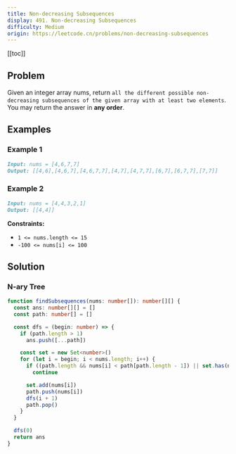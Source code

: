 ```yaml
---
title: Non-decreasing Subsequences
display: 491. Non-decreasing Subsequences
difficulty: Medium
origin: https://leetcode.cn/problems/non-decreasing-subsequences
---
```


[[toc]]

## Problem

Given an integer array nums, return `all the different possible non-decreasing subsequences of the given array with at least two elements`. You may return the answer in **any order**.

## Examples

### Example 1

```md
Input: nums = [4,6,7,7]
Output: [[4,6],[4,6,7],[4,6,7,7],[4,7],[4,7,7],[6,7],[6,7,7],[7,7]]
```

### Example 2

```md
Input: nums = [4,4,3,2,1]
Output: [[4,4]]
```

**Constraints:**

- `1 <= nums.length <= 15`
- `-100 <= nums[i] <= 100`

## Solution

### N-ary Tree

```ts
function findSubsequences(nums: number[]): number[][] {
  const ans: number[][] = []
  const path: number[] = []

  const dfs = (begin: number) => {
    if (path.length > 1)
      ans.push([...path])

    const set = new Set<number>()
    for (let i = begin; i < nums.length; i++) {
      if ((path.length && nums[i] < path[path.length - 1]) || set.has(nums[i]))
        continue

      set.add(nums[i])
      path.push(nums[i])
      dfs(i + 1)
      path.pop()
    }
  }

  dfs(0)
  return ans
}
```


